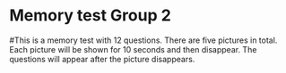 # Memory test Group 2 
#This is a memory test with 12 questions. There are five pictures in total. Each picture will be shown for 10 seconds and then disappear. The questions will appear after the picture disappears.
